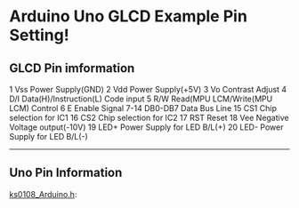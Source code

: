 Arduino Uno GLCD Example Pin Setting!
===================

GLCD Pin imformation
-------------

1 Vss Power Supply(GND)
2 Vdd Power Supply(+5V)
3 Vo Contrast Adjust
4 D/I Data(H)/Instruction(L) Code input
5 R/W Read(MPU LCM/Write(MPU LCM) Control
6 E Enable Signal
7-14 DB0-DB7 Data Bus Line
15 CS1 Chip selection for IC1
16 CS2 Chip selection for IC2
17 RST Reset
18 Vee Negative Voltage output(-10V)
19 LED+ Power Supply for LED B/L(+)
20 LED- Power Supply for LED B/L(-)

----------


Uno Pin Information
-------------
 [ks0108_Arduino.h][1]:

  [1]: https://github.com/JunHyeongJeon/Glcd/blob/master/GLCD_Arduino_Uno/ks0108_Arduino.h

